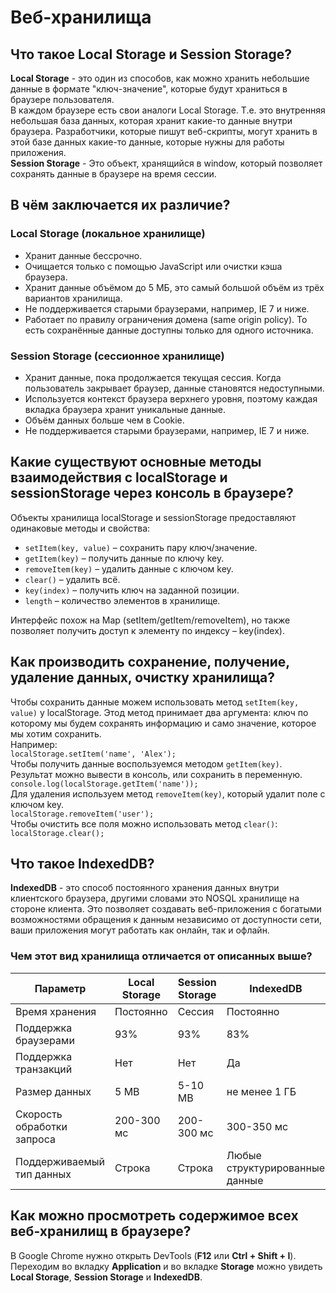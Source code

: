 # Веб-хранилища
## Что такое Local Storage и Session Storage?
**Local Storage** - это один из способов, как можно хранить небольшие данные в формате "ключ-значение", которые будут храниться в браузере пользователя.  
В каждом браузере есть свои аналоги Local Storage. Т.е. это внутренняя небольшая база данных, которая хранит какие-то данные внутри браузера. Разработчики, которые пишут веб-скрипты, могут хранить в этой базе данных какие-то данные, которые нужны для работы приложения.  
**Session Storage** - Это объект, хранящийся в window, который позволяет сохранять данные в браузере на время сессии.
## В чём заключается их различие?
### Local Storage (локальное хранилище)
- Хранит данные бессрочно.
- Очищается только с помощью JavaScript или очистки кэша браузера.
- Хранит данные объёмом до 5 МБ, это самый большой объём из трёх вариантов хранилища.
- Не поддерживается старыми браузерами, например, IE 7 и ниже.
- Работает по правилу ограничения домена (same origin policy). То есть сохранённые данные доступны только для одного источника.

### Session Storage (сессионное хранилище)
- Хранит данные, пока продолжается текущая сессия. Когда пользователь закрывает браузер, данные становятся недоступными.
- Используется контекст браузера верхнего уровня, поэтому каждая вкладка браузера хранит уникальные данные.
- Объём данных больше чем в Cookie.
- Не поддерживается старыми браузерами, например, IE 7 и ниже.

## Какие существуют основные методы взаимодействия с localStorage и sessionStorage через консоль в браузере?
Объекты хранилища localStorage и sessionStorage предоставляют одинаковые методы и свойства:
- `setItem(key, value)` – сохранить пару ключ/значение.
- `getItem(key)` – получить данные по ключу key.
- `removeItem(key)` – удалить данные с ключом key.
- `clear()` – удалить всё.
- `key(index)` – получить ключ на заданной позиции.
- `length` – количество элементов в хранилище.

Интерфейс похож на Map (setItem/getItem/removeItem), но также позволяет получить доступ к элементу по индексу – key(index).
## Как производить сохранение, получение, удаление данных, очистку хранилища?
Чтобы сохранить данные можем использовать метод `setItem(key, value)` у localStorage. Этод метод принимает два аргумента: ключ по которому мы будем сохранять информацию и само значение, которое мы хотим сохранить.  
Например:  
`localStorage.setItem('name', 'Alex');`  
Чтобы получить данные воспользуемся методом `getItem(key)`. Результат можно вывести в консоль, или сохранить в переменную.  
`console.log(localStorage.getItem('name'));`  
Для удаления используем метод `removeItem(key)`, который удалит поле с ключом key.  
`localStorage.removeItem('user');`  
Чтобы очистить все поля можно использовать метод `clear()`:  
`localStorage.clear();`  

## Что такое IndexedDB?
**IndexedDB** - это способ постоянного хранения данных внутри клиентского браузера, другими словами это NOSQL хранилище на стороне клиента. Это позволяет создавать веб-приложения с богатыми возможностями обращения к данным независимо от доступности сети, ваши приложения могут работать как онлайн, так и офлайн.
### Чем этот вид хранилища отличается от описанных выше?
Параметр | Local Storage | Session Storage | IndexedDB
--  | -- | -- | --
Время хранения | Постоянно | Сессия | Постоянно
Поддержка браузерами | 93% | 93% | 83%
Поддержка транзакций | Нет | Нет | Да
Размер данных | 5 МВ | 5-10 МВ | не менее 1 ГБ
Скорость обработки запроса | 200-300 мс | 200-300 мс | 300-350 мс
Поддерживаемый тип данных | Строка | Строка | Любые структурированные данные

## Как можно просмотреть содержимое всех веб-хранилищ в браузере?
В Google Chrome нужно открыть DevTools (**F12** или **Ctrl + Shift + I**). Переходим во вкладку **Application** и во вкладке **Storage** можно увидеть **Local Storage**, **Session Storage** и **IndexedDB**.
